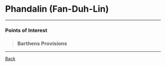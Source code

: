 # Phandalin (Fan-Duh-Lin)
---

### Points of Interest
>### Barthens Provisions

---
[Back](./locations.md)